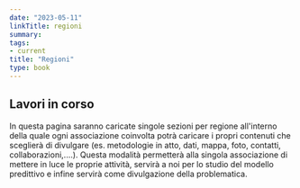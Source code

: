 ```yaml
---
date: "2023-05-11"
linkTitle: regioni
summary: 
tags:
- current
title: "Regioni"
type: book
---
```


## Lavori in corso
In questa pagina saranno caricate singole sezioni per regione all'interno della quale ogni associazione coinvolta potrà caricare i propri contenuti che sceglierà di divulgare (es. metodologie in atto, dati, mappa, foto, contatti, collaborazioni,....). Questa modalità permetterà alla singola associazione di mettere in luce le proprie attività, servirà a noi per lo studio del modello predittivo e infine servirà come divulgazione della problematica.
